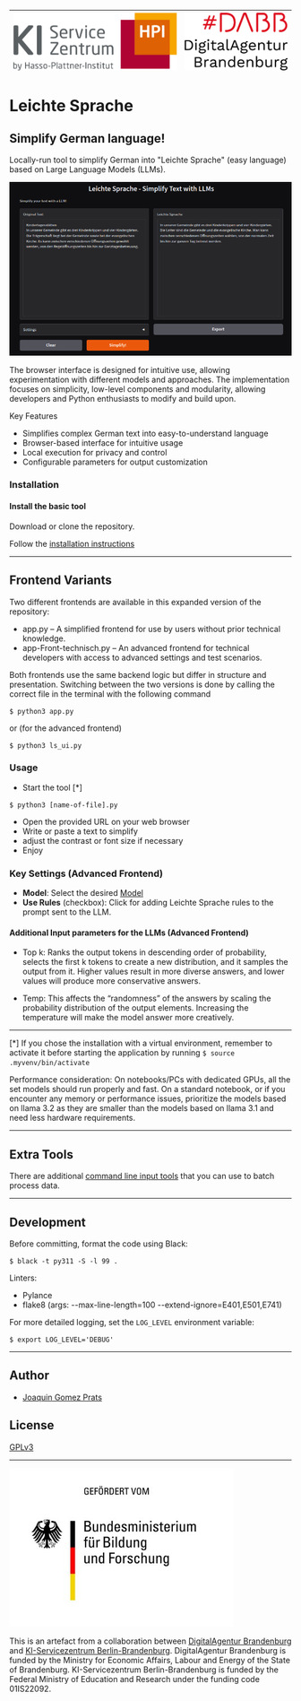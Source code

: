 | [![hpi_logo.png](images/hpi_logo.png)](https://hpi.de/en/research/hpi-data-center/ai-service-center/) | [![dabb_logo.png](images/dabb_logo.png)](https://www.digital-agentur.de/)    |
| --- | --- |

# Leichte Sprache

## Simplify German language!

Locally-run tool to simplify German into "Leichte Sprache" (easy language) based on Large Language Models (LLMs).

![LeichteSprache](images/leichte-sprache-demo.png)

The browser interface is designed for intuitive use, allowing experimentation with different models and approaches. The implementation focuses on simplicity, low-level components and modularity, allowing developers and Python enthusiasts to modify and build upon.

  Key Features
  - Simplifies complex German text into easy-to-understand language
  - Browser-based interface for intuitive usage
  - Local execution for privacy and control
  - Configurable parameters for output customization

### Installation

#### Install the basic tool

Download or clone the repository.

Follow the [installation instructions](docs/installation.md)

---

## Frontend Variants

Two different frontends are available in this expanded version of the repository:

- app.py – A simplified frontend for use by users without prior technical knowledge.
- app-Front-technisch.py – An advanced frontend for technical developers with access to advanced settings and test scenarios.

Both frontends use the same backend logic but differ in structure and presentation. Switching between the two versions is done by calling the correct file in the terminal with the following command

```shell
$ python3 app.py
```
or (for the advanced frontend)
```shell
$ python3 ls_ui.py
```

### Usage

- Start the tool [\*]

```shell
$ python3 [name-of-file].py
```

- Open the provided URL on your web browser
- Write or paste a text to simplify
- adjust the contrast or font size if necessary
- Enjoy

### Key Settings (Advanced Frontend)

- **Model**: Select the desired [Model](docs/info_models_versions.md)
- **Use Rules** (checkbox): Click for adding Leichte Sprache rules to the prompt sent to the LLM. 

#### Additional Input parameters for the LLMs (Advanced Frontend)

- Top k: Ranks the output tokens in descending order of probability, selects the first k tokens to create a new distribution, and it samples the output from it. Higher values result in more diverse answers, and lower values will produce more conservative answers.

- Temp: This affects the “randomness” of the answers  by scaling the probability distribution of the output elements. Increasing the temperature will make the model answer more creatively.

---

[\*] If you chose the installation with a virtual environment, remember to activate it before starting the application by running ```$ source .myvenv/bin/activate```

Performance consideration: On notebooks/PCs with dedicated GPUs, all the set models should run properly and fast. On a standard notebook, or if you encounter any memory or performance issues, prioritize the models based on llama 3.2 as they are smaller than the models based on llama 3.1 and need less hardware requirements.

---

## Extra Tools

 There are additional [command line input tools](docs/extra_tools.md) that you can use to batch process data.

---

## Development

Before committing, format the code using Black:

```shell
$ black -t py311 -S -l 99 .
```

Linters:

- Pylance
- flake8 (args: --max-line-length=100 --extend-ignore=E401,E501,E741)


For more detailed logging, set the `LOG_LEVEL` environment variable:

```shell
$ export LOG_LEVEL='DEBUG'
```
---

## Author
- [Joaquin Gomez Prats](https://github.com/slovanos)

## License
[GPLv3](./LICENSE)

---

![BMBF_non_transparent.jpeg](images/BMBF_non_transparent.jpeg) 

This is an artefact from a collaboration between [DigitalAgentur Brandenburg](https://www.digital-agentur.de/schwerpunkte/mit-kuenstlicher-intelligenz-mehrwerte-schaffen/leichte-sprache-assistent/) and [KI-Servicezentrum Berlin-Brandenburg](https://hpi.de/kisz). DigitalAgentur Brandenburg is funded by the Ministry for Economic Affairs, Labour and Energy of the State of Brandenburg. KI-Servicezentrum Berlin-Brandenburg is funded by the Federal Ministry of Education and Research under the funding code 01IS22092.
